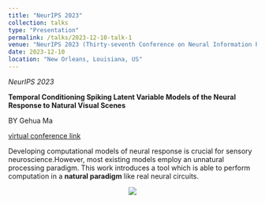 ```yaml
---
title: "NeurIPS 2023"
collection: talks
type: "Presentation"
permalink: /talks/2023-12-10-talk-1
venue: "NeurIPS 2023 (Thirty-seventh Conference on Neural Information Processing Systems)"
date: 2023-12-10
location: "New Orleans, Louisiana, US"
---
```


*NeurIPS 2023*

**Temporal Conditioning Spiking Latent Variable Models of the Neural Response to Natural Visual Scenes**

BY Gehua Ma

[virtual conference link](https://neurips.cc/virtual/2023/poster/71480)

Developing computational models of neural response is crucial for sensory neuroscience.However, most existing models employ an unnatural processing paradigm. This work introduces a tool which is able to perform computation in a **natural paradigm** like real neural circuits.

<div align="center">
  <img src="https://neurips.cc/media/PosterPDFs/NeurIPS%202023/71480.png?t=1698131412.3568482">
</div>
